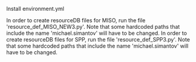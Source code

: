 Install environment.yml

In order to create resourceDB files for MISO, run the file 'resource_def_MISO_NEW3.py'. Note that some hardcoded paths that include the name 'michael.simantov' will have to be changed.
In order to create resourceDB files for SPP, run the file 'resource_def_SPP3.py'. Note that some hardcoded paths that include the name 'michael.simantov' will have to be changed.

